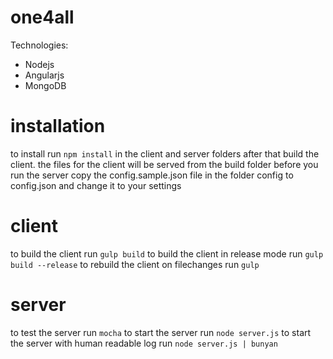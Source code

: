 one4all
=====
   
Technologies:
* Nodejs
* Angularjs
* MongoDB

# installation

to install run ```npm install``` in the client and server folders
after that build the client. the files for the client will be served from the build folder
before you run the server copy the config.sample.json file in the folder config to config.json and change it to your settings

# client

to build the client run ```gulp build```
to build the client in release mode run ```gulp build --release```
to rebuild the client on filechanges run ```gulp```

# server

to test the server run ```mocha```
to start the server run ```node server.js```
to start the server with human readable log run ```node server.js | bunyan```